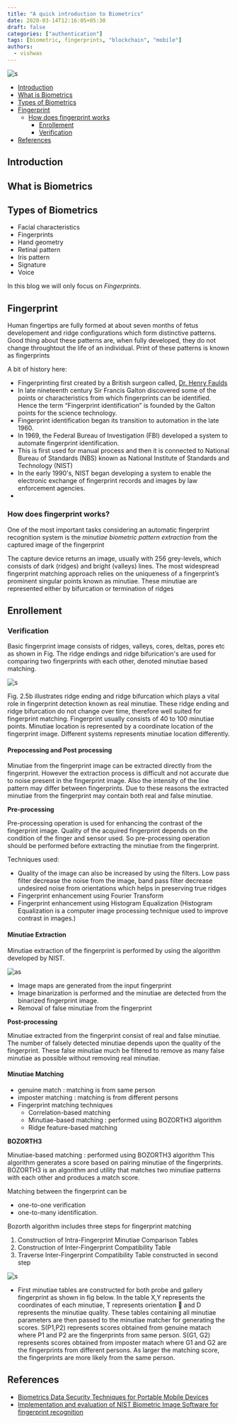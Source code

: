 ```yaml
---
title: "A quick introduction to Biometrics"
date: 2020-03-14T12:16:05+05:30
draft: false
categories: ["authentication"]
tags: [biometric, fingerprints, "blockchain", "mobile"]
authors:
  - vishwas
---
```

  
![s](/images/intro-to-biometric/bifurcation&termination.png)

<!-- toc -->
- [Introduction](#Introduction)
- [What is Biometrics](#What-is-Biometrics)
- [Types of Biometrics](#Types-of-Biometrics)
- [Fingerprint](#Fingerprint)
  * [How does fingerprint works](#How-does-fingerprint-works)
    + [Enrollement](#Enrollement)
    + [Verification](#Verification)
- [References](#References)



## Introduction



## What is Biometrics




## Types of Biometrics

- Facial characteristics
- Fingerprints
- Hand geometry
- Retinal pattern
- Iris pattern
- Signature
- Voice


In this blog we will only focus on _Fingerprints_.

## Fingerprint

Human fingertips are fully formed at about seven months of fetus developement and ridge configurations which form distinctive patterns. Good thing about these patterns are, when fully developed, they do not change throughtout the life of an individual. Print  of  these  patterns  is  known  as fingerprints


A bit of history here:

- Fingerprinting  first created  by a  British  surgeon called, [Dr. Henry Faulds](https://en.wikipedia.org/wiki/Henry_Faulds)
- In late nineteenth century Sir Francis Galton discovered some of the points or characteristics from which fingerprints can be identified. Hence the term “Fingerprint identification” is founded by the Galton points for the science technology.
- Fingerprint identification began its transition to automation in the late 1960.
- In 1969, the Federal Bureau  of  Investigation  (FBI)  developed  a  system  to  automate  fingerprint identification. 
- This  is  first  used  for  manual  process  and  then  it  is  connected  to National Bureau  of Standards  (NBS) known as  National Institute  of Standards  and Technology  (NIST)
- In  the  early  1990's,  NIST  began  developing  a  system  to  enable  the  electronic exchange  of  fingerprint  records and  images  by law  enforcement  agencies. 
- 

### How does fingerprint works?

One  of  the  most  important  tasks  considering  an automatic  fingerprint  recognition system is the  *minutiae biometric pattern extraction* from the  captured image  of the fingerprint 


The  capture device  returns an  image, usually  with 256 grey-levels, which  consists  of  dark  (ridges)  and  bright  (valleys)  lines.  The  most  widespread fingerprint matching approach relies  on  the uniqueness of a fingerprint’s  prominent singular  points  known  as  minutiae.  These  minutiae  are  represented  either  by bifurcation or  termination of  ridges
     
## Enrollement



### Verification

Basic fingerprint image consists of ridges, valleys, cores, deltas, pores etc as shown in Fig.  The  ridge  endings  and  ridge  bifurication's  are  used  for  comparing  two fingerprints with each other, denoted minutiae based matching.

![s](/images/intro-to-biometric/bifurcation&termination.png)

Fig. 2.5b illustrates ridge ending and ridge bifurcation which plays a vital role in fingerprint detection known as real minutiae. These ridge ending and ridge  bifurcation  do  not  change  over  time,  therefore  well  suited  for  fingerprint matching. Fingerprint usually consists of 40 to 100 minutiae points. Minutiae location is represented  by a  coordinate location  of the  fingerprint image.  Different systems represents minutiae location differently. 


#### Prepocessing and Post processing

Minutiae from  the fingerprint  image can be  extracted directly from  the fingerprint. However the extraction process is difficult and not accurate due to noise present in the fingerprint  image.  Also  the  intensity  of  the  line  pattern  may  differ  between fingerprints.  Due to  these  reasons  the extracted  minutiae  from  the fingerprint may contain both real   and false minutiae.



**Pre-processing** 

Pre-processing operation is used for enhancing the contrast of the fingerprint image. Quality of the acquired fingerprint depends on the condition of the finger and  sensor used. So pre-processing  operation  should  be  performed  before extracting  the  minutiae  from  the  fingerprint.

Techniques used:
- Quality  of  the  image  can  also  be  increased  by  using  the  filters. Low  pass  filter decrease the  noise from  the image,  band pass filter  decrease undesired  noise from orientations which helps in preserving true ridges
- Fingerprint enhancement using Fourier Transform 
- Fingerprint enhancement using Histogram Equalization  (Histogram Equalization is a computer image processing technique used to improve contrast in images.)


#### Minutiae Extraction

Minutiae extraction of the fingerprint is performed by using the algorithm developed by  NIST. 

![as](/images/intro-to-biometric/processingStepsExtraction.png)


- Image maps are generated from the input fingerprint
- Image binarization is performed and the minutiae are detected from the 
binarized fingerprint image.
- Removal of false minutiae from the fingerprint


**Post-processing**

Minutiae extracted from the fingerprint consist of real and false minutiae. The number of  falsely detected  minutiae depends  upon the  quality of the fingerprint. These false minutiae much be filtered to remove as many false minutiae   as possible without removing real minutiae.


#### Minutiae Matching



- genuine match : matching is from same person
- imposter matching : matching is from different persons
- Fingerprint matching techniques
    - Correlation-based matching
    - Minutiae-based matching : performed using BOZORTH3 algorithm
    - Ridge feature-based matching


**BOZORTH3**

Minutiae-based matching : performed using BOZORTH3 algorithm
This algorithm generates a  score based  on pairing  minutiae of  the fingerprints.   BOZORTH3 is an algorithm and utility that matches two minutiae patterns with each other and produces a match score. 

Matching between the fingerprint can be   
- one-to-one verification 
- one-to-many identification. 

Bozorth algorithm includes three steps for fingerprint matching

1. Construction of Intra-Fingerprint Minutiae Comparison Tables
2. Construction of Inter-Fingerprint Compatibility Table
3. Traverse Inter-Fingerprint Compatibility Table constructed in second step



![s](/images/intro-to-biometric/bozorth-algo.png)


- First minutiae tables are constructed for both probe and
gallery fingerprint as shown in fig below. In  the table  X,Y represents the  coordinates of each minutiae,  T represents orientation  and  D represents  the  minutiae  quality.  These  tables  containing  all minutiae parameters   are then passed to the minutiae matcher for generating the scores.    S(P1,P2)  represents  scores  obtained  from  genuine  matach  where P1 and P2 are the fingerprints from same person. S(G1, G2) represents scores obtained from imposter  matach  where G1 and G2 are  the fingerprints  from different  persons. As larger the matching score, the fingerprints are more likely from the same person.


## References

- [Biometrics Data Security Techniques for Portable Mobile Devices](https://link.springer.com/article/10.1007/s41403-017-0026-8)
- [Implementation and evaluation of NIST Biometric Image Software for fingerprint recognition](https://www.researchgate.net/publication/224226922_Implementation_and_evaluation_of_NIST_Biometric_Image_Software_for_fingerprint_recognition)

